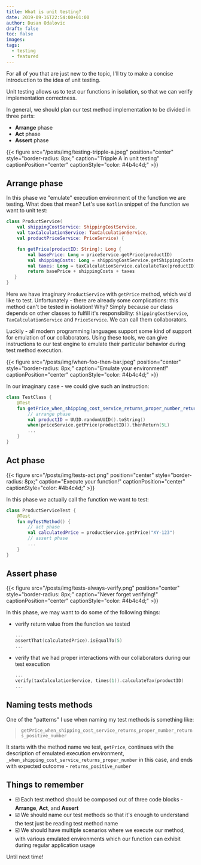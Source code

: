```yaml
---
title: What is unit testing?
date: 2019-09-16T22:54:00+01:00
author: Dusan Odalovic
draft: false
toc: false
images:
tags:
  - testing
  - featured
---
```


For all of you that are just new to the topic, I'll try to make a concise introduction to the idea of unit testing. 

Unit testing allows us to test our functions in isolation, so that we can verify implementation correctness. 

In general, we should plan our test method implementation to be divided in three parts: 

* **Arrange** phase
* **Act** phase
* **Assert** phase

{{< figure src="/posts/img/testing-tripple-a.jpeg" position="center" style="border-radius: 8px;" caption="Tripple A in unit testing" captionPosition="center" captionStyle="color: #4b4c4d;" >}}

## Arrange phase

In this phase we "emulate" execution environment of the function we are testing. What does that mean? Let's use `Kotlin` snippet of 
the function we want to unit test:  

```kotlin
class ProductService(
    val shippingCostService: ShippingCostService, 
    val taxCalculationService: TaxCalculationService,
    val productPriceService: PriceService) { 

    fun getPrice(productID: String): Long {
        val basePrice: Long = priceService.getPrice(productID)
        val shippingCosts: Long = shippingCostService.getShippingCosts(productID)
        val taxes: Long = taxCalculationService.calculateTax(productID)
        return basePrice + shippingCosts + taxes 
   }
}
```
Here we have imaginary `ProductService` with `getPrice` method, which we'd like to test. Unfortunately - 
there are already some complications: this method can't be tested in isolation! Why? Simply because our class 
depends on other classes to fulfill it's responsibility: `ShippingCostService`, `TaxCalculationService` and 
`PriceService`. We can call them collaborators. 

Luckily - all modern programming languages support some kind of support for emulation of our collaborators. 
Using these tools, we can give instructions to our test engine to emulate their particular behavior during test 
method execution. 

{{< figure src="/posts/img/when-foo-then-bar.jpeg" position="center" style="border-radius: 8px;" caption="Emulate your environment!" captionPosition="center" captionStyle="color: #4b4c4d;" >}}

In our imaginary case - we could give such an instruction: 

```kotlin
class TestClass {
    @Test
    fun getPrice_when_shipping_cost_service_returns_proper_number_returns_positive_number() {
        // arrange phase
        val productID = UUID.randomUUID().toString()       
        when(priceService.getPrice(productID)).thenReturn(5L) 
        ...
    }
}
```

## Act phase

{{< figure src="/posts/img/tests-act.png" position="center" style="border-radius: 8px;" caption="Execute your function!" captionPosition="center" captionStyle="color: #4b4c4d;" >}}

In this phase we actually call the function we want to test:

```kotlin
class ProductServiceTest {
    @Test
    fun myTestMethod() {
        // act phase
        val calculatedPrice = productService.getPrice("XY-123")
        // assert phase
        ...
    }
}
```
  
## Assert phase

{{< figure src="/posts/img/tests-always-verify.png" position="center" style="border-radius: 8px;" caption="Never forget verifying!" captionPosition="center" captionStyle="color: #4b4c4d;" >}}

In this phase, we may want to do some of the following things:

* verify return value from the function we tested
  ```kotlin
  ...
  assertThat(calculatedPrice).isEqualTo(5)
  ...
  ``` 
* verify that we had proper interactions with our collaborators during our test execution
  ```kotlin
  ...
  verify(taxCalculationService, times(1)).calculateTax(productID)
  ...
  ``` 

## Naming tests methods 

One of the "patterns" I use when naming my test methods is something like: 

> `getPrice_when_shipping_cost_service_returns_proper_number_returns_positive_number`

It starts with the method name we test, `getPrice`, continues with the description of emulated execution environment, 
`_when_shipping_cost_service_returns_proper_number` in this case, and ends with expected outcome - `returns_positive_number`

## Things to remember

- :ballot_box_with_check: Each test method should be composed out of three code blocks - **Arrange**, **Act**, and **Assert**
- :ballot_box_with_check: We should name our test methods so that it's enough to understand the test just be reading test method 
name
- :ballot_box_with_check: We should have multiple scenarios where we execute our method, with various emulated environments which 
our function can exhibit during regular application usage

Until next time! 

